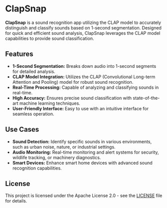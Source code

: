 # ClapSnap

**ClapSnap** is a sound recognition app utilizing the CLAP model to accurately distinguish and classify sounds based on 1-second segmentation. Designed for quick and efficient sound analysis, ClapSnap leverages the CLAP model capabilities to provide sound classification.

## Features
- **1-Second Segmentation:** Breaks down audio into 1-second segments for detailed analysis.
- **CLAP Model Integration:** Utilizes the CLAP (Convolutional Long-term Attention and Pooling) model for robust sound recognition.
- **Real-Time Processing:** Capable of analyzing and classifying sounds in real-time.
- **High Accuracy:** Ensures precise sound classification with state-of-the-art machine learning techniques.
- **User-Friendly Interface:** Easy to use with an intuitive interface for seamless operation.

## Use Cases
- **Sound Detection:** Identify specific sounds in various environments, such as urban noise, nature, or industrial settings.
- **Audio Monitoring:** Real-time monitoring and alert systems for security, wildlife tracking, or machinery diagnostics.
- **Smart Devices:** Enhance smart home devices with advanced sound recognition capabilities.

## License

This project is licensed under the Apache License 2.0 - see the [LICENSE](LICENSE) file for details.

